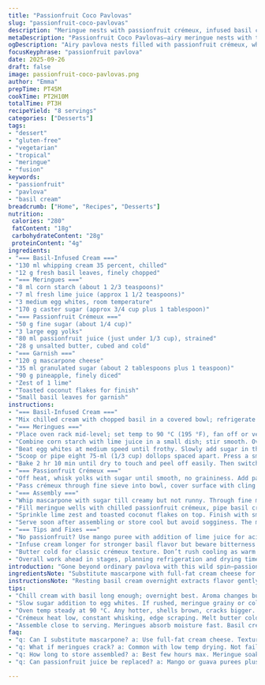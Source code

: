 ```yaml
---
title: "Passionfruit Coco Pavlovas"
slug: "passionfruit-coco-pavlovas"
description: "Meringue nests with passionfruit crémeux, infused basil cream, fresh pineapple, toasted coconut, zesty lime, and mascarpone. An airy dessert balancing tartness and sweetness without gluten or nuts. Basil adds an herbaceous note, weaving through creamy and crunchy textures. Baking low and slow, then drying crucial for crisp shells and tender centers. Passionfruit creates a velvety custard that sets just right with gentle heat and butter. Pineapple for freshness, lime zest wakes it all up. Toasted coconut flakes add that tropical crunch. A bright-tasting, tactile plate, playful and refined, great for vegetarian menus, allergy-aware crowds. Technique matters: gentle folding, patience during baking, and good timing on whipping and cooling."
metaDescription: "Passionfruit Coco Pavlovas—airy meringue nests with tangy crémeux, basil cream, pineapple bits, and toasted coconut. Low and slow baking pays off."
ogDescription: "Airy pavlova nests filled with passionfruit crémeux, whipped basil cream, pineapple, toasted coconut. Baking slow, drying long, layers fresh tropical punch."
focusKeyphrase: "passionfruit pavlova"
date: 2025-09-26
draft: false
image: passionfruit-coco-pavlovas.png
author: "Emma"
prepTime: PT45M
cookTime: PT2H10M
totalTime: PT3H
recipeYield: "8 servings"
categories: ["Desserts"]
tags:
- "dessert"
- "gluten-free"
- "vegetarian"
- "tropical"
- "meringue"
- "fusion"
keywords:
- "passionfruit"
- "pavlova"
- "basil cream"
breadcrumb: ["Home", "Recipes", "Desserts"]
nutrition: 
 calories: "280"
 fatContent: "18g"
 carbohydrateContent: "28g"
 proteinContent: "4g"
ingredients:
- "=== Basil-Infused Cream ==="
- "130 ml whipping cream 35 percent, chilled"
- "12 g fresh basil leaves, finely chopped"
- "=== Meringues ==="
- "8 ml corn starch (about 1 2/3 teaspoons)"
- "7 ml fresh lime juice (approx 1 1/2 teaspoons)"
- "3 medium egg whites, room temperature"
- "170 g caster sugar (approx 3/4 cup plus 1 tablespoon)"
- "=== Passionfruit Crémeux ==="
- "50 g fine sugar (about 1/4 cup)"
- "3 large egg yolks"
- "80 ml passionfruit juice (just under 1/3 cup), strained"
- "28 g unsalted butter, cubed and cold"
- "=== Garnish ==="
- "120 g mascarpone cheese"
- "35 ml granulated sugar (about 2 tablespoons plus 1 teaspoon)"
- "90 g pineapple, finely diced"
- "Zest of 1 lime"
- "Toasted coconut flakes for finish"
- "Small basil leaves for garnish"
instructions:
- "=== Basil-Infused Cream ==="
- "Mix chilled cream with chopped basil in a covered bowl; refrigerate minimum 7 hours or overnight. The basil needs time to infuse its aroma without wilting or turning bitter—no shortcuts here. The cream will smell bright, herbal, fresh."
- "=== Meringues ==="
- "Place oven rack mid-level; set temp to 90 °C (195 °F), fan off or very low. Line a baking sheet with silicone mat or parchment—nonstick essential to pull meringues clean."
- "Combine corn starch with lime juice in a small dish; stir smooth. Overlay cornstarch slurry gently will stabilize meringue later, mimics acidity from lime."
- "Beat egg whites at medium speed until frothy. Slowly add sugar in thin streams while increasing speed to high. Watch shine develop, white peaks form. When firm peaks hold shape but not dry, fold in corn starch mixture carefully to avoid deflation."
- "Scoop or pipe eight 75-ml (1/3 cup) dollops spaced apart. Press a small well in center of each for filling later. The meringue should feel stable to touch but still moist inside."
- "Bake 2 hr 10 min until dry to touch and peel off easily. Then switch oven off, wedge door open with wooden spoon, leave meringues in for 2 hr to dry fully. Humidity kills crispness, so naked air drying is crucial. If cracking appears, that’s normal—handle gently."
- "=== Passionfruit Crémeux ==="
- "Off heat, whisk yolks with sugar until smooth, no graininess. Add passionfruit juice and cold butter cubes. Stir well, then cook on low heat, stirring constantly, scraping pan edges. When mixture lightly bubbles and thickens to coat back of spoon, remove promptly—don’t overcook or yolks scramble. Thickness should cling but flow."
- "Pass crémeux through fine sieve into bowl, cover surface with cling film to prevent skin forming; cool to room temp then refrigerate at least 50 min or until set but still tender."
- "=== Assembly ==="
- "Whip mascarpone with sugar till creamy but not runny. Through fine mesh sieve, strain basil cream to remove leaves; discard. Whip cream until soft peaks hold, still pliable but not stiff. Put into piping bag fitted with star tip for control."
- "Fill meringue wells with chilled passionfruit crémeux, pipe basil cream around edges forming a generous border. Central hole filled with diced pineapple for juicy contrast."
- "Sprinkle lime zest and toasted coconut flakes on top. Finish with small basil leaves for herbal punch and color. Save some coconut for texture crescendo."
- "Serve soon after assembling or store cool but avoid sogginess. The meringue will slowly absorb moisture; best eaten within few hours."
- "=== Tips and Fixes ==="
- "No passionfruit? Use mango puree with addition of lime juice for acidity. If meringues weep, ensure egg whites at room temp and sugar added gradually. If cracks form during baking, it’s from rapid drying—ok, rustic charm."
- "Infuse cream longer for stronger basil flavor but beware bitterness from bruised herbs. Folding corn starch mix into whites must be gentle to keep air intact."
- "Butter cold for classic crémeux texture. Don’t rush cooling as warm custard ruins meringue texture."
- "Overall work ahead in stages, planning refrigeration and drying times carefully protects delicate components."
introduction: "Gone beyond ordinary pavlova with this wild spin—passionfruit tang cuts through the airy meringue cage, basil-creamed whipping cream brightens every bite. Pineapple's juiciness and toasted coconut crunch clatter for a tropical carnival in mouth. Low and slow baking needed; rush it and the shell cracks like a brittle shell too soon. Tried using lime juice in meringue once, odd but helps hold shape, brings acidity—better than vinegar. The crémeux is finicky but silky, like custard that cocoons in butter's cool silkiness. I whip the basil cream last moment, strain for smoothness—just enough herbs not to spoil balance. Don't skip drying the meringue completely or soggy disaster. The laziness in prepping basil cream overnight pays off. This dessert dances between tart and sweet, herbaceous and tropical, airy and rich."
ingredientsNote: "Substitute mascarpone with full-fat cream cheese for tang if mascarpone not on hand—texture denser, flavor sharper, so reduce sugar slightly. Can swap passionfruit juice with mango or guava puree plus a splash of lime juice for acidity, keep crémeux lively. For egg whites: room temp is key for volume. Basil: fresh and vibrant, older leaves turn bitter and dark, ruining infusion. Use organic when possible for best aroma. Corn starch balances meringue structure but if none, tapioca starch works; adjust quantity by a pinch since tapioca thickens differently. Sugar method: castor sugar preferred for quick dissolving; granulated takes longer, causing grainy whites. Baking mats preferred over parchment—prevents sticking on underside. Pineapple ideally ripe but firm, so it holds shape and bursts freshness without mushiness. Toast coconut on dry pan until golden, watch carefully—it burns within seconds."
instructionsNote: "Resting basil cream overnight extracts flavor gently, avoiding strong vegetal bitterness. Whip meringue with slow sugar addition for stable, glossy peaks—patience prevents grainy texture. Folding starch-lime slurry stabilizes egg whites, regulates acidity, but fold slowly to preserve volume. Baking low temp ensures shells dry without browning or cracking excessively; crusty shell with soft interior desired. Leaving oven door ajar post-bake allows moisture to escape, drying meringues perfectly. For crémeux, constantly whisk prevents curdling, heating evenly encourages thickening before bubble boil signals doneness. Butter added cold emulsifies slowly, enriching texture, cools mixture on contact. Pipe basil cream last moment; whip too early and it separates or loses volume. Straining cream removes sharp basil bits, yielding soft herbal note without rough texture. Layer components gently to maintain airy textures—oomph a must. Assembling close to serving time preserves crisp meringue, fresh aromas, vibrant colors. If creamed basil not to taste, add little lemon zest to brighten."
tips:
- "Chill cream with basil long enough; overnight best. Aroma changes but no bitterness if careful. Avoid bruised leaves—they turn sharp. Strain cream well before whipping. Herbs rough when stirred in unfiltered."
- "Slow sugar addition to egg whites. If rushed, meringue grainy or collapse later. Watch for glossy peaks, feel tips, want stable but not dry. Folding starch-lime slurry gently. Too fast means lost volume."
- "Oven temp steady at 90 °C. Any hotter, shells brown, cracks bigger. Fan off or lowest setting. Post-bake door wedge essential to dry shells fully. Moisture kills crispness fast."
- "Crémeux heat low, constant whisking, edge scraping. Melt butter cold into mix off heat, folding carefully. One hint of boil, remove. Thin mix will not set, over heat scrambles yolks."
- "Assemble close to serving. Meringues absorb moisture fast. Basil cream whip last moment, pipe fast or will deflate/lose air. Pineapple diced small enough to fit well but keep bite. Toast coconut to golden, watch quick burn."
faq:
- "q: Can I substitute mascarpone? a: Use full-fat cream cheese. Texture denser. Flavor sharper. Reduce sugar a bit to balance. Slightly different mouthfeel but works if mascarpone missing."
- "q: What if meringues crack? a: Common with low temp drying. Not failing. Cracks okay—rustic look. Avoid opening oven too early. Slow drying key. Bigger cracks mean temp drift or humidity high."
- "q: How long to store assembled? a: Best few hours max. Meringue soaks moisture quick. Otherwise separate components fridge, then build before serving. Basil cream loses air if left too long piped."
- "q: Can passionfruit juice be replaced? a: Mango or guava purees plus lime juice works. Keeps acidity, vibrant flavor. Adjust sugar down slightly if fruit sweeter. Watch crémeux texture; pulpy fruit may need fine straining."

---
```

